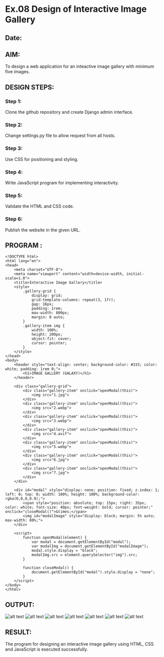 # Ex.08 Design of Interactive Image Gallery
## Date:

## AIM:
To design a web application for an inteactive image gallery with minimum five images.

## DESIGN STEPS:

### Step 1:
Clone the github repository and create Django admin interface.

### Step 2:
Change settings.py file to allow request from all hosts.

### Step 3:
Use CSS for positioning and styling.

### Step 4:
Write JavaScript program for implementing interactivity.

### Step 5:
Validate the HTML and CSS code.

### Step 6:
Publish the website in the given URL.

## PROGRAM :
```
<!DOCTYPE html>
<html lang="en">
<head>
    <meta charset="UTF-8">
    <meta name="viewport" content="width=device-width, initial-scale=1.0">
    <title>Interactive Image Gallery</title>
    <style>
        .gallery-grid {
            display: grid;
            grid-template-columns: repeat(3, 1fr);
            gap: 16px;
            padding: 1rem;
            max-width: 800px;
            margin: 0 auto;
        }
        .gallery-item img {
            width: 100%;
            height: 200px;
            object-fit: cover;
            cursor: pointer;
        }
    </style>
</head>
<body>
    <header style="text-align: center; background-color: #333; color: white; padding: 1rem 0;">
        <h1>IMAGE GALLERY (GALAXY)</h1>
    </header>

    <div class="gallery-grid">
        <div class="gallery-item" onclick="openModal(this)">
            <img src="1.jpg">
        </div>
        <div class="gallery-item" onclick="openModal(this)">
            <img src="2.webp">
        </div>
        <div class="gallery-item" onclick="openModal(this)">
            <img src="3.webp">
        </div>
        <div class="gallery-item" onclick="openModal(this)">
            <img src="4.avif">
        </div>
        <div class="gallery-item" onclick="openModal(this)">
            <img src="5.webp">
        </div>
        <div class="gallery-item" onclick="openModal(this)">
            <img src="6.jpg">
        </div>
        <div class="gallery-item" onclick="openModal(this)">
            <img src="7.jpg">
        </div>
    </div>

    <div id="modal" style="display: none; position: fixed; z-index: 1; left: 0; top: 0; width: 100%; height: 100%; background-color: rgba(0,0,0,0.9);">
        <span style="position: absolute; top: 15px; right: 35px; color: white; font-size: 40px; font-weight: bold; cursor: pointer;" onclick="closeModal()">&times;</span>
        <img id="modalImage" style="display: block; margin: 5% auto; max-width: 80%;">
    </div>

    <script>
        function openModal(element) {
            var modal = document.getElementById("modal");
            var modalImg = document.getElementById("modalImage");
            modal.style.display = "block";
            modalImg.src = element.querySelector("img").src;
        }

        function closeModal() {
            document.getElementById("modal").style.display = "none";
        }
    </script>
</body>
</html>
```
## OUTPUT:
![alt text](1.jpg)
![alt text](2.webp)
![alt text](3.webp)
![alt text](4.avif)
![alt text](5.webp)
![alt text](6.jpg)
![alt text](7.jpg)



## RESULT:
The program for designing an interactive image gallery using HTML, CSS and JavaScript is executed successfully.
